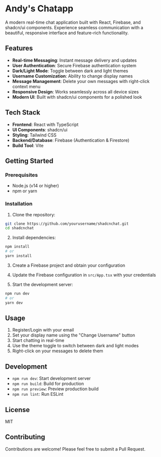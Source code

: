 # Andy's Chatapp

A modern real-time chat application built with React, Firebase, and shadcn/ui components. Experience seamless communication with a beautiful, responsive interface and feature-rich functionality.

## Features

- **Real-time Messaging**: Instant message delivery and updates
- **User Authentication**: Secure Firebase authentication system
- **Dark/Light Mode**: Toggle between dark and light themes
- **Username Customization**: Ability to change display names
- **Message Management**: Delete your own messages with right-click context menu
- **Responsive Design**: Works seamlessly across all device sizes
- **Modern UI**: Built with shadcn/ui components for a polished look

## Tech Stack

- **Frontend**: React with TypeScript
- **UI Components**: shadcn/ui
- **Styling**: Tailwind CSS
- **Backend/Database**: Firebase (Authentication & Firestore)
- **Build Tool**: Vite

## Getting Started

### Prerequisites

- Node.js (v14 or higher)
- npm or yarn

### Installation

1. Clone the repository:
```bash
git clone https://github.com/yourusername/shadcnchat.git
cd shadcnchat
```

2. Install dependencies:
```bash
npm install
# or
yarn install
```

3. Create a Firebase project and obtain your configuration

4. Update the Firebase configuration in `src/App.tsx` with your credentials

5. Start the development server:
```bash
npm run dev
# or
yarn dev
```

## Usage

1. Register/Login with your email
2. Set your display name using the "Change Username" button
3. Start chatting in real-time
4. Use the theme toggle to switch between dark and light modes
5. Right-click on your messages to delete them

## Development

- `npm run dev`: Start development server
- `npm run build`: Build for production
- `npm run preview`: Preview production build
- `npm run lint`: Run ESLint

## License

MIT

## Contributing

Contributions are welcome! Please feel free to submit a Pull Request.